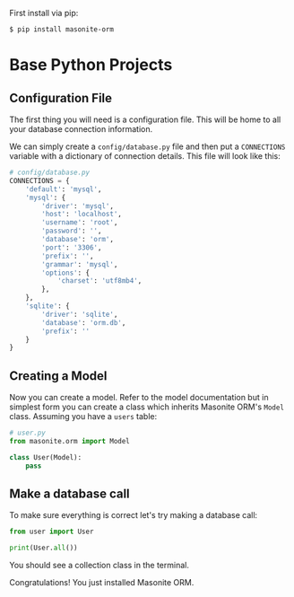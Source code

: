 First install via pip:

```
$ pip install masonite-orm
```

# Base Python Projects

## Configuration File

The first thing you will need is a configuration file. This will be home to all your database connection information. 

We can simply create a `config/database.py` file and then put a `CONNECTIONS` variable with a dictionary of connection details. This file will look like this:

```python
# config/database.py
CONNECTIONS = {
    'default': 'mysql',
    'mysql': {
        'driver': 'mysql',
        'host': 'localhost',
        'username': 'root',
        'password': '',
        'database': 'orm',
        'port': '3306',
        'prefix': '',
        'grammar': 'mysql',
        'options': {
            'charset': 'utf8mb4',
        },
    },
    'sqlite': {
        'driver': 'sqlite',
        'database': 'orm.db',
        'prefix': ''
    }
}
```

## Creating a Model

Now you can create a model. Refer to the model documentation but in simplest form you can create a class which inherits Masonite ORM's `Model` class. Assuming you have a `users` table:

```python
# user.py
from masonite.orm import Model

class User(Model):
    pass
```

## Make a database call

To make sure everything is correct let's try making a database call:

```python
from user import User

print(User.all())
```

You should see a collection class in the terminal.

Congratulations! You just installed Masonite ORM.